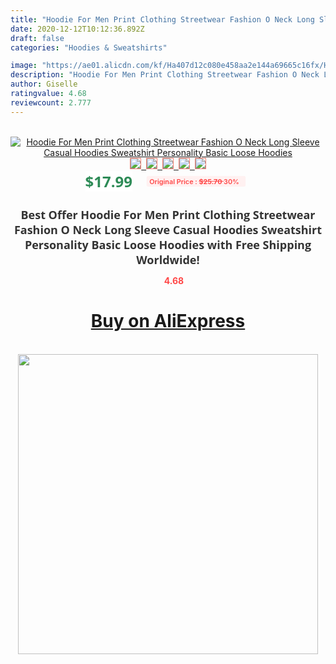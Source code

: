 ```yaml
---
title: "Hoodie For Men Print Clothing Streetwear Fashion O Neck Long Sleeve Casual Hoodies Sweatshirt Personality Basic Loose Hoodies"
date: 2020-12-12T10:12:36.892Z
draft: false
categories: "Hoodies & Sweatshirts"

image: "https://ae01.alicdn.com/kf/Ha407d12c080e458aa2e144a69665c16fx/Hoodie-For-Men-Print-Clothing-Streetwear-Fashion-O-Neck-Long-Sleeve-Casual-Hoodies-Sweatshirt-Personality-Basic.jpg"
description: "Hoodie For Men Print Clothing Streetwear Fashion O Neck Long Sleeve Casual Hoodies Sweatshirt Personality Basic Loose Hoodies"
author: Giselle
ratingvalue: 4.68
reviewcount: 2.777
---
```

<br>
<div style="text-align: center;">
<a href="https://s.click.aliexpress.com/e/_9HK2JF" target="_blank" rel="nofollow noopener noreferrer"><img alt="Hoodie For Men Print Clothing Streetwear Fashion O Neck Long Sleeve Casual Hoodies Sweatshirt Personality Basic Loose Hoodies" class="magnifier-image" src="https://ae01.alicdn.com/kf/Ha407d12c080e458aa2e144a69665c16fx/Hoodie-For-Men-Print-Clothing-Streetwear-Fashion-O-Neck-Long-Sleeve-Casual-Hoodies-Sweatshirt-Personality-Basic.jpg_640x640.jpg">
<br>
<img style="border:1px solid salmon" src="https://ae01.alicdn.com/kf/Ha407d12c080e458aa2e144a69665c16fx/Hoodie-For-Men-Print-Clothing-Streetwear-Fashion-O-Neck-Long-Sleeve-Casual-Hoodies-Sweatshirt-Personality-Basic.jpg_120x120.jpg">&nbsp;&nbsp;<img style="border:1px solid salmon" src="https://ae01.alicdn.com/kf/Hcf53a0dc9a514be8b13fc52410b54b26q/Hoodie-For-Men-Print-Clothing-Streetwear-Fashion-O-Neck-Long-Sleeve-Casual-Hoodies-Sweatshirt-Personality-Basic.jpg_120x120.jpg">&nbsp;&nbsp;<img style="border:1px solid salmon" src="https://ae01.alicdn.com/kf/H039fa0e3c7594dda8fbb7d9f1c95fe32W/Hoodie-For-Men-Print-Clothing-Streetwear-Fashion-O-Neck-Long-Sleeve-Casual-Hoodies-Sweatshirt-Personality-Basic.jpg_120x120.jpg">&nbsp;&nbsp;<img style="border:1px solid salmon" src="https://ae01.alicdn.com/kf/Hd8467dfc1b384382aeb70ad63db445f73/Hoodie-For-Men-Print-Clothing-Streetwear-Fashion-O-Neck-Long-Sleeve-Casual-Hoodies-Sweatshirt-Personality-Basic.jpg_120x120.jpg">&nbsp;&nbsp;<img style="border:1px solid salmon" src="https://ae01.alicdn.com/kf/H655e19eba06c488a9b7a02e0ddff1481Q/Hoodie-For-Men-Print-Clothing-Streetwear-Fashion-O-Neck-Long-Sleeve-Casual-Hoodies-Sweatshirt-Personality-Basic.jpg_120x120.jpg"></a></div><br0>
<div style="text-align: center;"><span style="background-color: white; border: 0px; box-sizing: border-box; color: seagreen; display: inline-block; font-family: &quot;open sans&quot; , &quot;arial&quot; , &quot;helvetica&quot; , sans-serif , &quot;heiti&quot;; font-size: 24px; font-stretch: inherit; font-weight: 700; line-height: inherit; margin: 0px 10px 0px 0px; padding: 0px; vertical-align: middle;">$17.99 </span>
<span style="background: rgb(255 , 241 , 241); border-radius: 3px; border: 0px; box-sizing: border-box; color: #ff4747; display: inline-block; font-family: inherit; font-size: 12px; font-stretch: inherit; font-style: inherit; font-variant: inherit; font-weight: 600; line-height: inherit; margin: 0px; padding: 2px 5px; transform: scale(0.9); vertical-align: middle;">Original Price : <b style="text-decoration: line-through;">$25.70 </b> 30%&nbsp;&nbsp;</span></div>
<h1 style="color: #333333; display: inline-block; font-family: &quot;open sans&quot; , &quot;arial&quot; , &quot;helvetica&quot; , sans-serif , &quot;heiti&quot;; font-size: 18px; font-stretch: inherit; font-weight: 700; text-align: center;">Best Offer Hoodie For Men Print Clothing Streetwear Fashion O Neck Long Sleeve Casual Hoodies Sweatshirt Personality Basic Loose Hoodies with Free Shipping Worldwide!</h1>
<div style="color: #ff4747; text-align: center;">
<img src="https://4.bp.blogspot.com/-M0ZcTcb-5uY/XleCXlxnR4I/AAAAAAAAAEc/OrjgMkXV1oMQFaCRZj5HQwOCBcu3w1FegCPcBGAYYCw/s1600/star.png" style="height: 15px;">&nbsp;<b>4.68</b></div>
<div class="button_cont" align="center"><a class="buynow_a" href="https://s.click.aliexpress.com/e/_9HK2JF" target="_blank" rel="nofollow noopener noreferrer"><H1>Buy on AliExpress</H1></a></div><br>
<div class="separator" style="clear: both; text-align: center;">
<img src="https://lh3.googleusercontent.com/-pTy5HemUv9M/XlePHvY0dAI/AAAAAAAAAE4/0nX5iRUoIWY8eMW9Dpxeirr157OZliDIgCLcBGAsYHQ/s1600/badge.gif" width="480">
</div>
